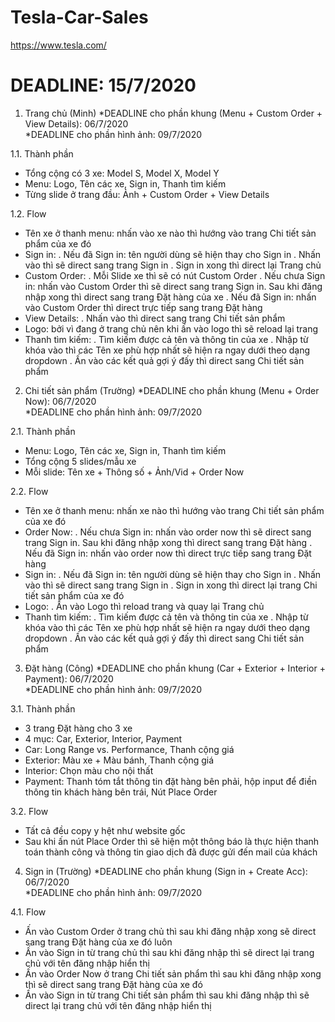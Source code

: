 # Tesla-Car-Sales
https://www.tesla.com/

# DEADLINE: 15/7/2020

1. Trang chủ (Minh)
*DEADLINE cho phần khung (Menu + Custom Order + View Details): 06/7/2020  
*DEADLINE cho phần hình ảnh: 09/7/2020

1.1. Thành phần 
- Tổng cộng có 3 xe: Model S, Model X, Model Y
- Menu: Logo, Tên các xe, Sign in, Thanh tìm kiếm
- Từng slide ở trang đầu: Ảnh + Custom Order + View Details

1.2. Flow
- Tên xe ở thanh menu: nhấn vào xe nào thì hướng vào trang Chi tiết sản phẩm của xe đó
- Sign in:
  . Nếu đã Sign in: tên người dùng sẽ hiện thay cho Sign in
  . Nhấn vào thì sẽ direct sang trang Sign in
  . Sign in xong thì direct lại Trang chủ
- Custom Order:
  . Mỗi Slide xe thì sẽ có nút Custom Order 
  . Nếu chưa Sign in: nhấn vào Custom Order thì sẽ direct sang trang Sign in. Sau khi đăng nhập xong thì direct sang trang Đặt hàng của xe
  . Nếu đã Sign in: nhấn vào Custom Order thì direct trực tiếp sang trang Đặt hàng
- View Details: 
  . Nhấn vào thì direct sang trang Chi tiết sản phẩm
- Logo: bởi vì đang ở trang chủ nên khi ấn vào logo thì sẽ reload lại trang
- Thanh tìm kiếm:
  . Tìm kiếm được cả tên và thông tin của xe
  . Nhập từ khóa vào thì các Tên xe phù hợp nhất sẽ hiện ra ngay dưới theo dạng dropdown
  . Ấn vào các kết quả gợi ý đấy thì direct sang Chi tiết sản phẩm

2. Chi tiết sản phẩm (Trường)
*DEADLINE cho phần khung (Menu + Order Now): 06/7/2020  
*DEADLINE cho phần hình ảnh: 09/7/2020

2.1. Thành phần
- Menu: Logo, Tên các xe, Sign in, Thanh tìm kiếm
- Tổng cộng 5 slides/mẫu xe 
- Mỗi slide: Tên xe + Thông số + Ảnh/Vid + Order Now

2.2. Flow
- Tên xe ở thanh menu: nhấn xe nào thì hướng vào trang Chi tiết sản phẩm của xe đó
- Order Now:
  . Nếu chưa Sign in: nhấn vào order now thì sẽ direct sang trang Sign in. Sau khi đăng nhập xong thì direct sang trang Đặt hàng
  . Nếu đã Sign in: nhấn vào order now thì direct trực tiếp sang trang Đặt hàng
- Sign in:
  . Nếu đã Sign in: tên người dùng sẽ hiện thay cho Sign in
  . Nhấn vào thì sẽ direct sang trang Sign in
  . Sign in xong thì direct lại trang Chi tiết sản phẩm của xe đó
- Logo:
  . Ấn vào Logo thì reload trang và quay lại Trang chủ
- Thanh tìm kiếm:
  . Tìm kiếm được cả tên và thông tin của xe
  . Nhập từ khóa vào thì các Tên xe phù hợp nhất sẽ hiện ra ngay dưới theo dạng dropdown
  . Ấn vào các kết quả gợi ý đấy thì direct sang Chi tiết sản phẩm
 
3. Đặt hàng (Công)
*DEADLINE cho phần khung (Car + Exterior + Interior + Payment): 06/7/2020  
*DEADLINE cho phần hình ảnh: 09/7/2020

3.1. Thành phần
- 3 trang Đặt hàng cho 3 xe
- 4 mục: Car, Exterior, Interior, Payment
- Car: Long Range vs. Performance, Thanh cộng giá
- Exterior: Màu xe + Màu bánh, Thanh cộng giá
- Interior: Chọn màu cho nội thất
- Payment: Thanh tóm tắt thông tin đặt hàng bên phải, hộp input để điền thông tin khách hàng bên trái, Nút Place Order

3.2. Flow
- Tất cả đều copy y hệt như website gốc
- Sau khi ấn nút Place Order thì sẽ hiện một thông báo là thực hiện thanh toán thành công và thông tin giao dịch đã được gửi đến mail của khách

4. Sign in (Trường)
*DEADLINE cho phần khung (Sign in + Create Acc): 06/7/2020  
*DEADLINE cho phần hình ảnh: 09/7/2020

4.1. Flow
- Ấn vào Custom Order ở trang chủ thì sau khi đăng nhập xong sẽ direct sang trang Đặt hàng của xe đó luôn
- Ấn vào Sign in từ trang chủ thì sau khi đăng nhập thì sẽ direct lại trang chủ với tên đăng nhập hiển thị
- Ấn vào Order Now ở trang Chi tiết sản phẩm thì sau khi đăng nhập xong thì sẽ direct sang trang Đặt hàng của xe đó
- Ấn vào Sign in từ trang Chi tiết sản phẩm thì sau khi đăng nhập thì sẽ direct lại trang chủ với tên đăng nhập hiển thị
 





